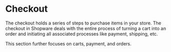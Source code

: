 # Checkout

The checkout holds a series of steps to purchase items in your store. The checkout in Shopware deals with the entire process of turning a cart into an order and initiating all associated processes like payment, shipping, etc.

This section further focuses on carts, payment, and orders.
